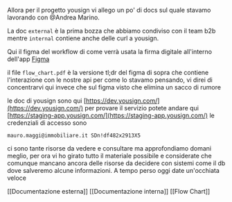 Allora per il progetto yousign vi allego un po' di docs sul quale stavamo lavorando con @Andrea Marino.

La doc `external` è la prima bozza che abbiamo condiviso con il team b2b mentre `internal` contiene anche delle curl a yousign.

Qui il figma del workflow di come verrà usata la firma digitale all'interno dell'app [Figma](https://www.figma.com/file/UFl6dfdrrWCyNgpPPmNN2j/Foglio-Visita---Gestionale---App?node-id=1%3A119)

il file `flow_chart.pdf` è la versione tl;dr del figma di sopra che contiene l'interazione con le nostre api per come lo stavamo pensando, vi direi di concentrarvi qui invece che sul figma visto che elimina un sacco di rumore

le doc di yousign sono qui [https://dev.yousign.com/](https://dev.yousign.com/) per provare il servizio potete andare qui [https://staging-app.yousign.com/](https://staging-app.yousign.com/) le credenziali di accesso sono

`mauro.maggi@immobiliare.it SDn!df482x2913X5`

ci sono tante risorse da vedere e consultare ma approfondiamo domani meglio, per ora vi ho girato tutto il materiale possibile e considerate che comunque mancano ancora delle risorse da decidere con sistemi come il db dove salveremo alcune informazioni. A tempo perso oggi date un'occhiata veloce


[[Documentazione esterna]]
[[Documentazione interna]]
[[Flow Chart]]
